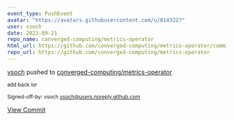 ```yaml
---
event_type: PushEvent
avatar: "https://avatars.githubusercontent.com/u/814322?"
user: vsoch
date: 2023-09-21
repo_name: converged-computing/metrics-operator
html_url: https://github.com/converged-computing/metrics-operator/commit/635fa47329dba360e39f56f52861d5d0f3a39021
repo_url: https://github.com/converged-computing/metrics-operator
---
```


<a href='https://github.com/vsoch' target='_blank'>vsoch</a> pushed to <a href='https://github.com/converged-computing/metrics-operator' target='_blank'>converged-computing/metrics-operator</a>

<small>add back ior

Signed-off-by: vsoch <vsoch@users.noreply.github.com></small>

<a href='https://github.com/converged-computing/metrics-operator/commit/635fa47329dba360e39f56f52861d5d0f3a39021' target='_blank'>View Commit</a>